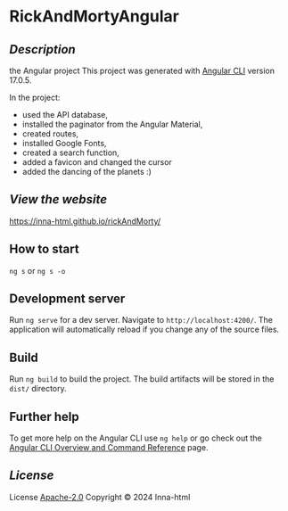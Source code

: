 # RickAndMortyAngular

## *Description*

the Angular project
This project was generated with [Angular CLI](https://github.com/angular/angular-cli) version 17.0.5.

In the project: 
- used the API database,
- installed the paginator from the Angular Material,
- created routes,
- installed Google Fonts,
- created a search function,
- added a favicon and changed the cursor
- added the dancing of the planets :)

## *View the website*

https://inna-html.github.io/rickAndMorty/

## How to start

`ng s` or `ng s -o`

## Development server 

Run `ng serve` for a dev server. Navigate to `http://localhost:4200/`. The application will automatically reload if you change any of the source files.

## Build

Run `ng build` to build the project. The build artifacts will be stored in the `dist/` directory.

## Further help

To get more help on the Angular CLI use `ng help` or go check out the [Angular CLI Overview and Command Reference](https://angular.io/cli) page.

## *License*

License [Apache-2.0](https://www.apache.org/licenses/LICENSE-2.0) Copyright © 2024 Inna-html

